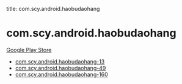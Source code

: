 title: com.scy.android.haobudaohang
# com.scy.android.haobudaohang


[Google Play Store](https://play.google.com/store/apps/details?id=com.scy.android.haobudaohang)


* [com.scy.android.haobudaohang-13](./com.scy.android.haobudaohang-13/)
* [com.scy.android.haobudaohang-49](./com.scy.android.haobudaohang-49/)
* [com.scy.android.haobudaohang-160](./com.scy.android.haobudaohang-160/)